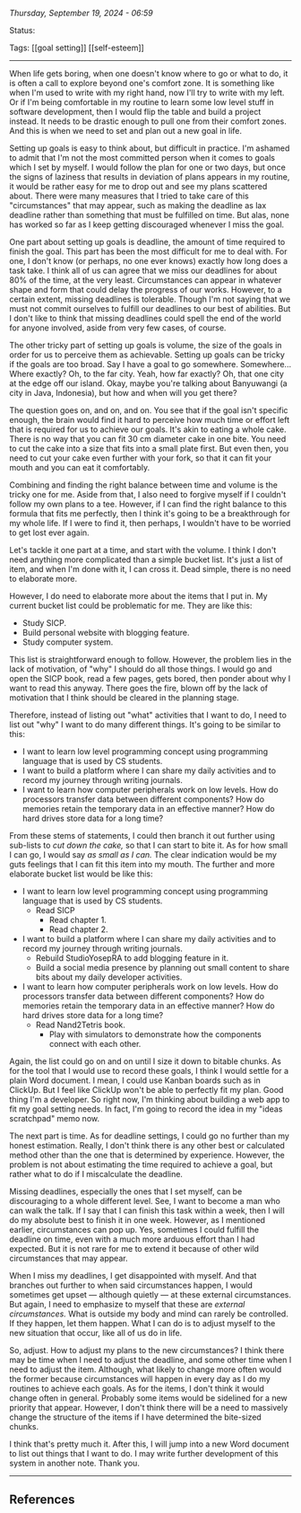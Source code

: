 
*Thursday, September 19, 2024 - 06:59*

Status:

Tags: [[goal setting]] [[self-esteem]]

---

When life gets boring, when one doesn't know where to go or what to do, it is often a call to explore beyond one's comfort zone. It is something like when I'm used to write with my right hand, now I'll try to write with my left. Or if I'm being comfortable in my routine to learn some low level stuff in software development, then I would flip the table and build a project instead. It needs to be drastic enough to pull one from their comfort zones. And this is when we need to set and plan out a new goal in life.

Setting up goals is easy to think about, but difficult in practice. I'm ashamed to admit that I'm not the most committed person when it comes to goals which I set by myself. I would follow the plan for one or two days, but once the signs of laziness that results in deviation of plans appears in my routine, it would be rather easy for me to drop out and see my plans scattered about. There were many measures that I tried to take care of this "circumstances" that may appear, such as making the deadline as lax deadline rather than something that must be fulfilled on time. But alas, none has worked so far as I keep getting discouraged whenever I miss the goal.

One part about setting up goals is deadline, the amount of time required to finish the goal. This part  has been the most difficult for me to deal with. For one, I don't know (or perhaps, no one ever knows) exactly how long does a task take. I think all of us can agree that we miss our deadlines for about 80% of the time, at the very least. Circumstances can appear in whatever shape and form that could delay the progress of our works. However, to a certain extent, missing deadlines is tolerable. Though I'm not saying that we must not commit ourselves to fulfill our deadlines to our best of abilities. But I don't like to think that missing deadlines could spell the end of the world for anyone involved, aside from very few cases, of course.

The other tricky part of setting up goals is volume, the size of the goals in order for us to perceive them as achievable. Setting up goals can be tricky if the goals are too broad. Say I have a goal to go somewhere. Somewhere... Where exactly? Oh, to the far city. Yeah, how far exactly? Oh, that one city at the edge off our island. Okay, maybe you're talking about Banyuwangi (a city in Java, Indonesia), but how and when will you get there?

The question goes on, and on, and on. You see that if the goal isn't specific enough, the brain would find it hard to perceive how much time or effort left that is required for us to achieve our goals. It's akin to eating a whole cake. There is no way that you can fit 30 cm diameter cake in one bite. You need to cut the cake into a size that fits into a small plate first. But even then, you need to cut your cake even further with your fork, so that it can fit your mouth and you can eat it comfortably.

Combining and finding the right balance between time and volume is the tricky one for me. Aside from that, I also need to forgive myself if I couldn't follow my own plans to a tee. However, if I can find the right balance to this formula that fits me perfectly, then I think it's going to be a breakthrough for my whole life. If I were to find it, then perhaps, I wouldn't have to be worried to get lost ever again.

Let's tackle it one part at a time, and start with the volume. I think I don't need anything more complicated than a simple bucket list. It's just a list of item, and when I'm done with it, I can cross it. Dead simple, there is no need to elaborate more.

However, I do need to elaborate more about the items that I put in. My current bucket list could be problematic for me. They are like this:

- Study SICP.
- Build personal website with blogging feature.
- Study computer system.

This list is straightforward enough to follow. However, the problem lies in the lack of motivation, of "why" I should do all those things. I would go and open the SICP book, read a few pages, gets bored, then ponder about why I want to read this anyway. There goes the fire, blown off by the lack of motivation that I think should be cleared in the planning stage.

Therefore, instead of listing out "what" activities that I want to do, I need to list out "why" I want to do many different things. It's going to be similar to this:

- I want to learn low level programming concept using programming language that is used by CS students.
- I want to build a platform where I can share my daily activities and to record my journey through writing journals.
- I want to learn how computer peripherals work on low levels. How do processors transfer data between different components? How do memories retain the temporary data in an effective manner? How do hard drives store data for a long time?

From these stems of statements, I could then branch it out further using sub-lists to *cut down the cake,* so that I can start to bite it. As for how small I can go, I would say *as small as I can.* The clear indication would be my guts feelings that  I can fit this item into my mouth. The further and more elaborate bucket list would be like this:

- I want to learn low level programming concept using programming language that is used by CS students.
	- Read SICP
		- Read chapter 1.
		- Read chapter 2.
- I want to build a platform where I can share my daily activities and to record my journey through writing journals.
	- Rebuild StudioYosepRA to add blogging feature in it.
	- Build a social media presence by planning out small content to share bits about my daily developer activities.
- I want to learn how computer peripherals work on low levels. How do processors transfer data between different components? How do memories retain the temporary data in an effective manner? How do hard drives store data for a long time?
	- Read Nand2Tetris book.
		- Play with simulators to demonstrate how the components connect with each other.

Again, the list could go on and on until I size it down to bitable chunks. As for the tool that I would use to record these goals, I think I would settle for a plain Word document. I mean, I could use Kanban boards such as in ClickUp. But I feel like ClickUp won't be able to perfectly fit my plan. Good thing I'm a developer. So right now, I'm thinking about building a web app to fit my goal setting needs. In fact, I'm going to record the idea in my "ideas scratchpad" memo now.

The next part is time. As for deadline settings, I could go no further than my honest estimation. Really, I don't think there is any other best or calculated method other than the one that is determined by experience. However, the problem is not about estimating the time required to achieve a goal, but rather what to do if I miscalculate the deadline.

Missing deadlines, especially the ones that I set myself, can be discouraging to a whole different level. See, I want to become a man who can walk the talk. If I say that I can finish this task within a week, then I will do my absolute best to finish it in one week. However, as I mentioned earlier, circumstances can pop up. Yes, sometimes I could fulfill the deadline on time, even with a much more arduous effort than I had expected. But it is not rare for me to extend it because of other wild circumstances that may appear.

When I miss my deadlines, I get disappointed with myself. And that branches out further to when said circumstances happen, I would sometimes get upset — although quietly — at these external circumstances. But again, I need to emphasize to myself that these are *external circumstances.* What is outside my body and mind can rarely be controlled. If they happen, let them happen. What I can do is to adjust myself to the new situation that occur, like all of us do in life.

So, adjust. How to adjust my plans to the new circumstances? I think there may be time when I need to adjust the deadline, and some other time when I need to adjust the item. Although, what likely to change more often would the former because circumstances will happen in every day as I do my routines to achieve each goals. As for the items, I don't think it would change often in general. Probably some items would be sidelined for a new priority that appear. However, I don't think there will be a need to massively change the structure of the items if I have determined the bite-sized chunks.

I think that's pretty much it. After this, I will jump into a new Word document to list out things that I want to do. I may write further development of this system in another note. Thank you.

---
## References
